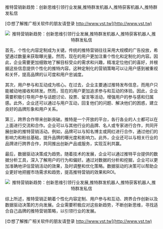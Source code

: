 推特营销新趋势：创新思维引领行业发展,推特群发机器人,推特获客机器人,推特群发私信

[😍想了解推广相关软件的朋友请登录 http://www.vst.tw](http://www.vst.tw)

 <center><img src="https://vst.tw/MP4/tuiguang/png/4.png" alt="推特营销新趋势：创新思维引领行业发展,推特群发机器人,推特获客机器人,推特群发私信"></center>

首先，个性化内容定制成为关键。传统的推特营销往往采用大规模的广告投放，希望通过数量来获取曝光量。然而，现在的用户更加注重个性化和定制化的内容。因此，企业需要更加细致地了解目标受众的需求和兴趣，精准定位他们的喜好，并根据这些信息提供个性化的推特内容。这种定制化的营销策略可以让用户感到被重视和关怀，提高品牌的认可度和用户忠诚度。

其次，用户参与和互动成为核心。在过去，企业主要通过推特发布信息，而用户只能被动地接收和转发。然而，现在的用户更加追求参与和互动的体验。因此，企业需要积极引导用户参与话题讨论、投票、留言等活动，增强用户的参与感和归属感。此外，企业还可以通过与用户互动，回复他们的问题、解决他们的困惑，建立良好的品牌形象和用户关系。

第三，跨界合作带来创新突破。推特是一个开放的平台，各行各业的人士都可以在上面进行交流和合作。企业可以与其他行业的品牌、名人或专家进行合作，共同开展创新的推特营销活动。例如，品牌可以与知名博主或网红进行合作，通过他们的影响力和粉丝基础，提升品牌的曝光度和影响力。此外，企业还可以与相关行业的品牌进行跨界合作，共同推出创新产品或服务，实现互利共赢。

最后，数据驱动决策成为趋势。随着技术的发展，企业可以通过推特平台提供的数据分析工具，深入了解用户的行为和偏好。通过对数据的分析和挖掘，企业可以更加准确地评估营销活动的效果，及时调整和优化策略。数据驱动的决策可以帮助企业更好地把握市场需求和趋势，提高推特营销的效果和ROI。

 <center><img src="https://vst.tw/MP4/tuiguang/png/6.png" alt="推特营销新趋势：创新思维引领行业发展,推特群发机器人,推特获客机器人,推特群发私信"></center>

综上所述，推特营销正朝着个性化内容定制、用户参与和互动、跨界合作创新以及数据驱动决策的方向发展。企业需要积极应对这些新趋势，不断创新思维，寻找适合自己品牌的推特营销策略，以引领行业的发展。

[😍想了解推广相关软件的朋友请登录 http://www.vst.tw](http://www.vst.tw)



